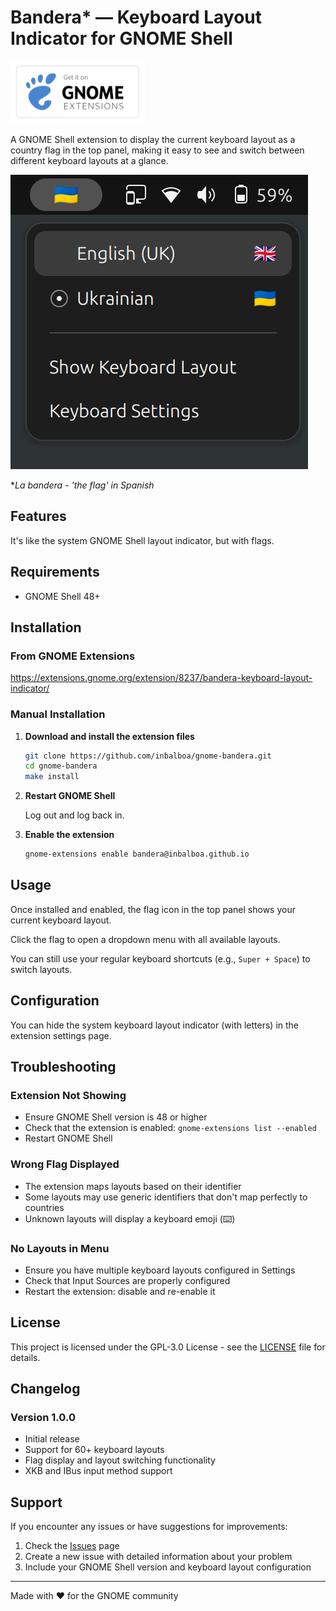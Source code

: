 # Bandera* — Keyboard Layout Indicator for GNOME Shell
[<img src="https://raw.githubusercontent.com/andyholmes/gnome-shell-extensions-badge/master/get-it-on-ego.svg?sanitize=true" height="100">](https://extensions.gnome.org/extension/8237/bandera-keyboard-layout-indicator/)

A GNOME Shell extension to display the current keyboard layout as a country flag in the top panel, making it easy to see and switch between different keyboard layouts at a glance.

![Extension Screenshot](screenshot.png)

*_La bandera - 'the flag' in Spanish_

## Features

It's like the system GNOME Shell layout indicator, but with flags.

## Requirements

- GNOME Shell 48+

## Installation

### From GNOME Extensions

https://extensions.gnome.org/extension/8237/bandera-keyboard-layout-indicator/

### Manual Installation

1. **Download and install the extension files**

   ```sh
   git clone https://github.com/inbalboa/gnome-bandera.git
   cd gnome-bandera
   make install
   ```

2. **Restart GNOME Shell**

   Log out and log back in.

3. **Enable the extension**
   ```sh
   gnome-extensions enable bandera@inbalboa.github.io
   ```

## Usage

Once installed and enabled, the flag icon in the top panel shows your current keyboard layout.

Click the flag to open a dropdown menu with all available layouts.

You can still use your regular keyboard shortcuts (e.g., `Super + Space`) to switch layouts.

## Configuration

You can hide the system keyboard layout indicator (with letters) in the extension settings page.

## Troubleshooting

### Extension Not Showing
- Ensure GNOME Shell version is 48 or higher
- Check that the extension is enabled: `gnome-extensions list --enabled`
- Restart GNOME Shell

### Wrong Flag Displayed
- The extension maps layouts based on their identifier
- Some layouts may use generic identifiers that don't map perfectly to countries
- Unknown layouts will display a keyboard emoji (⌨️)

### No Layouts in Menu
- Ensure you have multiple keyboard layouts configured in Settings
- Check that Input Sources are properly configured
- Restart the extension: disable and re-enable it

## License

This project is licensed under the GPL-3.0 License - see the [LICENSE](LICENSE) file for details.

## Changelog

### Version 1.0.0
- Initial release
- Support for 60+ keyboard layouts
- Flag display and layout switching functionality
- XKB and IBus input method support

## Support

If you encounter any issues or have suggestions for improvements:

1. Check the [Issues](https://github.com/inbalboa/gnome-bandera/issues) page
2. Create a new issue with detailed information about your problem
3. Include your GNOME Shell version and keyboard layout configuration

---

Made with ❤️ for the GNOME community
